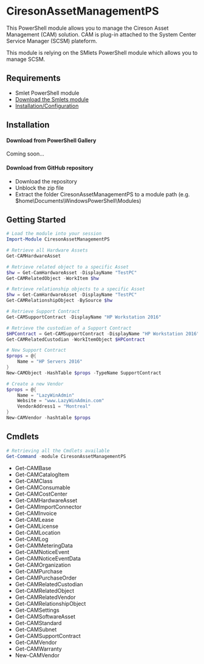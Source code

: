 # CiresonAssetManagementPS

This PowerShell module allows you to manage the Cireson Asset Management (CAM) solution.
CAM is plug-in attached to the System Center Service Manager (SCSM) plateform. 

This module is relying on the SMlets PowerShell module which allows you to manage SCSM.

## Requirements
 * Smlet PowerShell module
  * [Download the Smlets module](https://smlets.codeplex.com/)
  * [Installation/Configuration](http://www.lazywinadmin.com/2014/09/powershell-scsm-install-and-config.html)

## Installation
#### Download from PowerShell Gallery
Coming soon...
#### Download from GitHub repository

* Download the repository
* Unblock the zip file
* Extract the folder CiresonAssetManagementPS to a module path (e.g. $home\Documents\WindowsPowerShell\Modules)

## Getting Started

``` powershell
# Load the module into your session
Import-Module CiresonAssetManagementPS

# Retrieve all Hardware Assets
Get-CAMHardwareAsset

# Retrieve related object to a specific Asset
$hw = Get-CamHardwareAsset -DisplayName "TestPC" 
Get-CAMRelatedObject -WorkItem $hw

# Retrieve relationship objects to a specific Asset
$hw = Get-CamHardwareAsset -DisplayName "TestPC" 
Get-CAMRelationshipObject -BySource $hw

# Retrieve Support Contract
Get-CAMSupportContract -DisplayName "HP Workstation 2016"

# Retrieve the custodian of a Support Contract
$HPContract = Get-CAMSupportContract -DisplayName "HP Workstation 2016"
Get-CAMRelatedCustodian -WorkItemObject $HPContract

# New Support Contract
$props = @{
    Name = "HP Servers 2016"
}
New-CAMObject -HashTable $props -TypeName SupportContract

# Create a new Vendor
$props = @{
    Name = "LazyWinAdmin"
    Website = "www.LazyWinAdmin.com"
    VendorAddress1 = "Montreal"
}	
New-CAMVendor -hashtable $props
```


## Cmdlets

``` powershell
# Retrieving all the Cmdlets available
Get-Command -module CiresonAssetManagementPS
```

* Get-CAMBase
* Get-CAMCatalogItem
* Get-CAMClass
* Get-CAMConsumable
* Get-CAMCostCenter
* Get-CAMHardwareAsset
* Get-CAMImportConnector
* Get-CAMInvoice
* Get-CAMLease
* Get-CAMLicense
* Get-CAMLocation
* Get-CAMLog
* Get-CAMMeteringData
* Get-CAMNoticeEvent
* Get-CAMNoticeEventData
* Get-CAMOrganization
* Get-CAMPurchase
* Get-CAMPurchaseOrder
* Get-CAMRelatedCustodian
* Get-CAMRelatedObject
* Get-CAMRelatedVendor
* Get-CAMRelationshipObject
* Get-CAMSettings
* Get-CAMSoftwareAsset
* Get-CAMStandard
* Get-CAMSubnet
* Get-CAMSupportContract
* Get-CAMVendor
* Get-CAMWarranty
* New-CAMVendor
